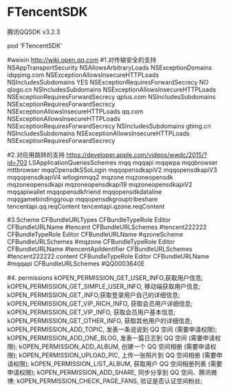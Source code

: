 # FTencentSDK
腾讯QQSDK v3.2.3

pod 'FTencentSDK'

#weixin http://wiki.open.qq.com
#1.对传输安全的支持
<key>NSAppTransportSecurity</key>
<dict>
<key>NSAllowsArbitraryLoads</key>
<true/>
<key>NSExceptionDomains</key>
<dict>
<key>idqqimg.com</key>
<dict>
<key>NSExceptionAllowsInsecureHTTPLoads</key>
<true/>
<key>NSIncludesSubdomains</key>
<string>YES</string>
<key>NSExceptionRequiresForwardSecrecy</key>
<string>NO</string>
</dict>
<key>qlogo.cn</key>
<dict>
<key>NSIncludesSubdomains</key>
<true/>
<key>NSExceptionAllowsInsecureHTTPLoads</key>
<true/>
<key>NSExceptionRequiresForwardSecrecy</key>
<false/>
</dict>
<key>qplus.com</key>
<dict>
<key>NSIncludesSubdomains</key>
<true/>
<key>NSExceptionRequiresForwardSecrecy</key>
<false/>
<key>NSExceptionAllowsInsecureHTTPLoads</key>
<true/>
</dict>
<key>qq.com</key>
<dict>
<key>NSExceptionAllowsInsecureHTTPLoads</key>
<true/>
<key>NSExceptionRequiresForwardSecrecy</key>
<false/>
<key>NSIncludesSubdomains</key>
<true/>
</dict>
<key>gtimg.cn</key>
<dict>
<key>NSIncludesSubdomains</key>
<true/>
<key>NSExceptionAllowsInsecureHTTPLoads</key>
<true/>
<key>NSExceptionRequiresForwardSecrecy</key>
<false/>
</dict>
</dict>
</dict>

#2.对应用跳转的支持 https://developer.apple.com/videos/wwdc/2015/?id=703
<key>LSApplicationQueriesSchemes</key>
<array>
<string>mqq</string>
<string>mqqapi</string>
<string>mqqwpa</string>
<string>mqqbrowser</string>
<string>mttbrowser</string>
<string>mqqOpensdkSSoLogin</string>
<string>mqqopensdkapiV2</string>
<string>mqqopensdkapiV3</string>
<string>mqqopensdkapiV4</string>
<string>wtloginmqq2</string>
<string>mqzone</string>
<string>mqzoneopensdk</string>
<string>mqzoneopensdkapi</string>
<string>mqzoneopensdkapi19</string>
<string>mqzoneopensdkapiV2</string>
<string>mqqapiwallet</string>
<string>mqqopensdkfriend</string>
<string>mqqopensdkdataline</string>
<string>mqqgamebindinggroup</string>
<string>mqqopensdkgrouptribeshare</string>
<string>tencentapi.qq.reqContent</string>
<string>tencentapi.qzone.reqContent</string>
</array>

#3.Scheme
<key>CFBundleURLTypes</key>
<array>
<dict>
<key>CFBundleTypeRole</key>
<string>Editor</string>
<key>CFBundleURLName</key>
#<string>tencent</string>
<key>CFBundleURLSchemes</key>
<array>
#<string>tencent222222</string>
</array>
</dict>
<dict>
<key>CFBundleTypeRole</key>
<string>Editor</string>
<key>CFBundleURLName</key>
#<string>qzoneScheme</string>
<key>CFBundleURLSchemes</key>
<array>
#<string>mqzone</string>
</array>
</dict>
<dict>
<key>CFBundleTypeRole</key>
<string>Editor</string>
<key>CFBundleURLName</key>
#<string>tencentApiIdentifier</string>
<key>CFBundleURLSchemes</key>
<array>
#<string>tencent222222.content</string>
</array>
</dict>
<dict>
<key>CFBundleTypeRole</key>
<string>Editor</string>
<key>CFBundleURLName</key>
#<string>mqqapi</string>
<key>CFBundleURLSchemes</key>
<array>
#<string>QQ0003640E</string>
</array>
</dict>
</array>

#4. permissions
kOPEN_PERMISSION_GET_USER_INFO,获取用户信息;
kOPEN_PERMISSION_GET_SIMPLE_USER_INFO, 移动端获取用户信息;
kOPEN_PERMISSION_GET_INFO,获取登录用户自己的详细信息;
kOPEN_PERMISSION_GET_VIP_RICH_INFO,     获取会员用户详细信息;
kOPEN_PERMISSION_GET_VIP_INFO,          获取会员用户基本信息;
kOPEN_PERMISSION_GET_OTHER_INFO,        获取其他用户的详细信息;  
kOPEN_PERMISSION_ADD_TOPIC,             发表一条说说到 QQ 空间 (需要申请权限);
kOPEN_PERMISSION_ADD_ONE_BLOG,          发表一篇日志到 QQ 空间 (需要申请权限);
kOPEN_PERMISSION_ADD_ALBUM,             创建一个 QQ 空间相册 (需要申请权限);
kOPEN_PERMISSION_UPLOAD_PIC,            上传一张照片到 QQ 空间相册 (需要申请权限);
kOPEN_PERMISSION_LIST_ALBUM,            获取用户 QQ 空间相册列表 (需要申请权限);
kOPEN_PERMISSION_ADD_SHARE,             同步分享到 QQ 空间、腾讯微博;
kOPEN_PERMISSION_CHECK_PAGE_FANS,       验证是否认证空间粉丝;
